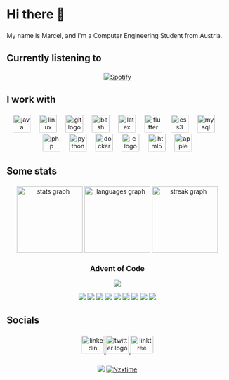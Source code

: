 <h1 align="left">Hi there 👋</h1>

###

<p align="left">My name is Marcel, and I'm a Computer Engineering Student from Austria.</p>

###

<h2 align="left">Currently listening to</h2>

###

<div align="center">
  <a href="https://open.spotify.com/user/4pkgdsmuirfp4s15a7yysnieu"><img src="https://novatorem-nzxtime.vercel.app/api/spotify" alt="Spotify"></a>
</div>

###

<h2 align="left">I work with</h2>

###

<div align="center">
  <img src="https://cdn.jsdelivr.net/gh/devicons/devicon/icons/java/java-original.svg" height="40" alt="java logo"  />
  <img width="12" />
  <img src="https://cdn.jsdelivr.net/gh/devicons/devicon/icons/linux/linux-original.svg" height="40" alt="linux logo"  />
  <img width="12" />
  <img src="https://cdn.jsdelivr.net/gh/devicons/devicon/icons/git/git-original.svg" height="40" alt="git logo"  />
  <img width="12" />
  <img src="https://cdn.jsdelivr.net/gh/devicons/devicon/icons/bash/bash-original.svg" height="40" alt="bash logo"  />
  <img width="12" />
  <img src="https://cdn.jsdelivr.net/gh/devicons/devicon/icons/latex/latex-original.svg" height="40" alt="latex logo"  />
  <img width="12" />
  <img src="https://cdn.jsdelivr.net/gh/devicons/devicon/icons/flutter/flutter-original.svg" height="40" alt="flutter logo"  />
  <img width="12" />
  <img src="https://cdn.jsdelivr.net/gh/devicons/devicon/icons/css3/css3-original.svg" height="40" alt="css3 logo"  />
  <img width="12" />
  <img src="https://cdn.jsdelivr.net/gh/devicons/devicon/icons/mysql/mysql-original.svg" height="40" alt="mysql logo"  />
  <img width="12" />
  <img src="https://cdn.jsdelivr.net/gh/devicons/devicon/icons/php/php-original.svg" height="40" alt="php logo"  />
  <img width="12" />
  <img src="https://cdn.jsdelivr.net/gh/devicons/devicon/icons/python/python-original.svg" height="40" alt="python logo"  />
  <img width="12" />
  <img src="https://cdn.jsdelivr.net/gh/devicons/devicon/icons/docker/docker-original.svg" height="40" alt="docker logo"  />
  <img width="12" />
  <img src="https://cdn.jsdelivr.net/gh/devicons/devicon/icons/c/c-original.svg" height="40" alt="c logo"  />
  <img width="12" />
  <img src="https://cdn.jsdelivr.net/gh/devicons/devicon/icons/html5/html5-original.svg" height="40" alt="html5 logo"  />
  <img width="12" />
  <img src="https://cdn.jsdelivr.net/gh/devicons/devicon/icons/apple/apple-original.svg" height="40" alt="apple logo"  />
</div>

###

<h2 align="left">Some stats</h2>

###

<div align="center">
  <img src="https://github-readme-stats.vercel.app/api?username=Nzxtime&hide_title=false&hide_rank=false&show_icons=true&include_all_commits=true&count_private=true&disable_animations=false&theme=dark&locale=en&hide_border=false&order=1" height="150" alt="stats graph"  />
  <img src="https://github-readme-stats.vercel.app/api/top-langs?username=Nzxtime&locale=en&hide_title=false&layout=compact&card_width=320&langs_count=5&theme=dark&hide_border=false&order=2" height="150" alt="languages graph"  />
  <img src="https://streak-stats.demolab.com?user=Nzxtime&locale=en&mode=daily&theme=dark&hide_border=false&border_radius=5&order=3" height="150" alt="streak graph"  />
</div>

<div align="center">
  <h3>Advent of Code</h3>
  <p><a href = "https://adventofcode.com/" target="_blank"><img src="https://img.shields.io/badge/dynamic/json?url=https%3A%2F%2Fadventofcode-badge-nzxtime.vercel.app%2Fapi&query=%24.allStars&label=ALL&&color=brightgreen&style=flat&link=https%3A%2F%2Fadventofcode.com"></a></p>
  <a href = "https://adventofcode.com/" target="_blank"><img src="https://img.shields.io/badge/dynamic/json?url=https%3A%2F%2Fadventofcode-badge-nzxtime.vercel.app%2Fapi&query=%24.2015&label=2015&color=brightgreen&style=flat&link=https%3A%2F%2Fadventofcode.com"></a>
  <a href = "https://adventofcode.com/" target="_blank"><img src="https://img.shields.io/badge/dynamic/json?url=https%3A%2F%2Fadventofcode-badge-nzxtime.vercel.app%2Fapi&query=%24.2016&label=2016&color=brightgreen&style=flat&link=https%3A%2F%2Fadventofcode.com"></a>
  <a href = "https://adventofcode.com/" target="_blank"><img src="https://img.shields.io/badge/dynamic/json?url=https%3A%2F%2Fadventofcode-badge-nzxtime.vercel.app%2Fapi&query=%24.2017&label=2017&color=brightgreen&style=flat&link=https%3A%2F%2Fadventofcode.com"></a>
  <a href = "https://adventofcode.com/" target="_blank"><img src="https://img.shields.io/badge/dynamic/json?url=https%3A%2F%2Fadventofcode-badge-nzxtime.vercel.app%2Fapi&query=%24.2018&label=2018&color=brightgreen&style=flat&link=https%3A%2F%2Fadventofcode.com"></a>
  <a href = "https://adventofcode.com/" target="_blank"><img src="https://img.shields.io/badge/dynamic/json?url=https%3A%2F%2Fadventofcode-badge-nzxtime.vercel.app%2Fapi&query=%24.2019&label=2019&color=brightgreen&style=flat&link=https%3A%2F%2Fadventofcode.com"></a>
  <a href = "https://adventofcode.com/" target="_blank"><img src="https://img.shields.io/badge/dynamic/json?url=https%3A%2F%2Fadventofcode-badge-nzxtime.vercel.app%2Fapi&query=%24.2020&label=2020&color=brightgreen&style=flat&link=https%3A%2F%2Fadventofcode.com"></a>
  <a href = "https://adventofcode.com/" target="_blank"><img src="https://img.shields.io/badge/dynamic/json?url=https%3A%2F%2Fadventofcode-badge-nzxtime.vercel.app%2Fapi&query=%24.2021&label=2021&color=brightgreen&style=flat&link=https%3A%2F%2Fadventofcode.com"></a>
  <a href = "https://adventofcode.com/" target="_blank"><img src="https://img.shields.io/badge/dynamic/json?url=https%3A%2F%2Fadventofcode-badge-nzxtime.vercel.app%2Fapi&query=%24.2022&label=2022&color=brightgreen&style=flat&link=https%3A%2F%2Fadventofcode.com"></a>
  <a href = "https://adventofcode.com/" target="_blank"><img src="https://img.shields.io/badge/dynamic/json?url=https%3A%2F%2Fadventofcode-badge-nzxtime.vercel.app%2Fapi&query=%24.2023&label=2023&color=brightgreen&style=flat&link=https%3A%2F%2Fadventofcode.com"></a>
</div>

###

<h2 align="left">Socials</h2>

###

<div align="center">
  <a href="https://linkedin.com/in/marcel-streicher" target="_blank">
    <img src="https://raw.githubusercontent.com/maurodesouza/profile-readme-generator/master/src/assets/icons/social/linkedin/default.svg" width="52" height="40" alt="linkedin logo"/>
  </a>
  <a href="https://twitter.com/Nzxtime" target="_blank">
    <img src="https://raw.githubusercontent.com/maurodesouza/profile-readme-generator/master/src/assets/icons/social/twitter/default.svg" width="52" height="40" alt="twitter logo"/>
  </a>
  <a href="https://linktr.ee/Nzxtime" target="_blank">
    <img src="https://raw.githubusercontent.com/maurodesouza/profile-readme-generator/master/src/assets/icons/social/linktree/default.svg" width="52" height="40" alt="linktree logo"/>
  </a>
</div>

###

<div align="center">
<a href="https://github.com/Nzxtime?tab=followers"><img src="https://img.shields.io/github/followers/Nzxtime.svg?style=social&label=Follow&maxAge=z"></a>
<a href="https://github.com/Nzxtime"><img src="https://komarev.com/ghpvc/?username=Nzxtime&color=brightgreen&style=flat" alt="Nzxtime"/></a>
</div>
